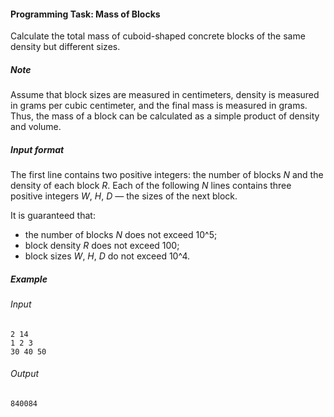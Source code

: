 #### Programming Task: Mass of Blocks ####

Calculate the total mass of cuboid-shaped concrete blocks of the same density but different sizes.

##### Note #####
Assume that block sizes are measured in centimeters, density is measured in grams per cubic centimeter, and the final mass is measured in grams. Thus, the mass of a block can be calculated as a simple product of density and volume.

##### Input format #####
The first line contains two positive integers: the number of blocks _N_ and the density of each block _R_. Each of the following _N_ lines contains three positive integers _W_, _H_, _D_ — the sizes of the next block.

It is guaranteed that:

* the number of blocks _N_ does not exceed 10^5;
* block density _R_ does not exceed 100;
* block sizes _W_, _H_, _D_ do not exceed 10^4.

##### Example #####

###### Input #######
```commandline
2 14
1 2 3
30 40 50
```

###### Output ######
```commandline
840084
```
